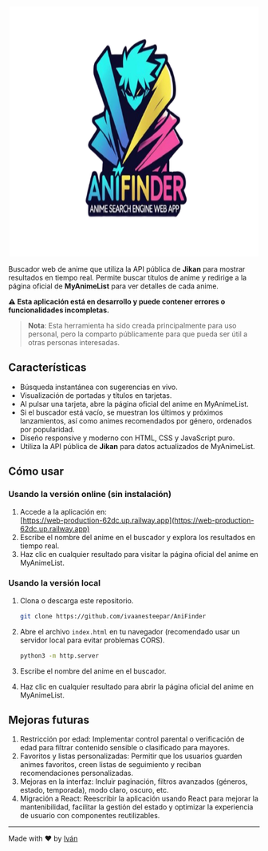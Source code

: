 <div align="center">
  <img src="/img/logo_app.png" alt="App logo" width="500" height="500">
</div>

Buscador web de anime que utiliza la API pública de **Jikan** para mostrar resultados en tiempo real. Permite buscar títulos de anime y redirige a la página oficial de **MyAnimeList** para ver detalles de cada anime.

**⚠️ Esta aplicación está en desarrollo y puede contener errores o funcionalidades incompletas.**

> **Nota**: Esta herramienta ha sido creada principalmente para uso personal, pero la comparto públicamente para que pueda ser útil a otras personas interesadas.

## Características

- Búsqueda instantánea con sugerencias en vivo.
- Visualización de portadas y títulos en tarjetas.
- Al pulsar una tarjeta, abre la página oficial del anime en MyAnimeList.
- Si el buscador está vacío, se muestran los últimos y próximos lanzamientos, así como animes recomendados por género, ordenados por popularidad.
- Diseño responsive y moderno con HTML, CSS y JavaScript puro.
- Utiliza la API pública de **Jikan** para datos actualizados de MyAnimeList.

## Cómo usar

### Usando la versión online (sin instalación)

1. Accede a la aplicación en:  
   [https://web-production-62dc.up.railway.app](https://web-production-62dc.up.railway.app)  
2. Escribe el nombre del anime en el buscador y explora los resultados en tiempo real.  
3. Haz clic en cualquier resultado para visitar la página oficial del anime en MyAnimeList.

### Usando la versión local

1. Clona o descarga este repositorio.
   
    ```bash
   git clone https://github.com/ivaanesteepar/AniFinder
    ```
3. Abre el archivo `index.html` en tu navegador (recomendado usar un servidor local para evitar problemas CORS).
   
   ```bash
   python3 -m http.server
    ```
5. Escribe el nombre del anime en el buscador.
6. Haz clic en cualquier resultado para abrir la página oficial del anime en MyAnimeList.

## Mejoras futuras

1. Restricción por edad: Implementar control parental o verificación de edad para filtrar contenido sensible o clasificado para mayores.
2. Favoritos y listas personalizadas: Permitir que los usuarios guarden animes favoritos, creen listas de seguimiento y reciban recomendaciones personalizadas.
3. Mejoras en la interfaz: Incluir paginación, filtros avanzados (géneros, estado, temporada), modo claro, oscuro, etc.
4. Migración a React: Reescribir la aplicación usando React para mejorar la mantenibilidad, facilitar la gestión del estado y optimizar la experiencia de usuario con componentes reutilizables.

---

Made with ❤️ by [Iván](https://github.com/ivaanesteepar)
